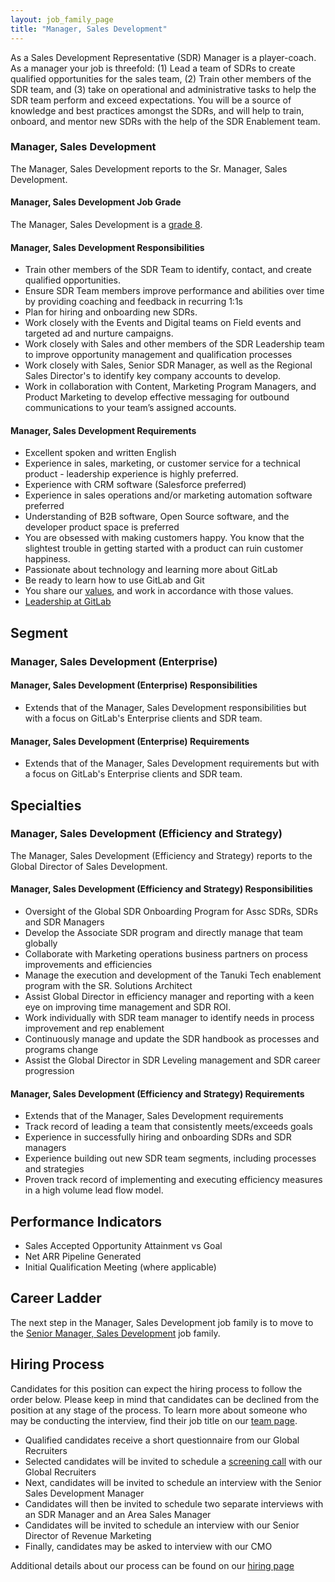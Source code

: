 ```yaml
---
layout: job_family_page
title: "Manager, Sales Development"
---
```


As a Sales Development Representative (SDR) Manager is a player-coach. As a manager your job is threefold: (1) Lead a team of SDRs to create qualified opportunities for the sales team, (2) Train other members of the  SDR team, and (3) take on operational and administrative tasks to help the SDR team perform and exceed expectations. You will be a source of knowledge and best practices amongst the SDRs, and will help to train, onboard, and mentor new SDRs with the help of the SDR Enablement team.

### Manager, Sales Development

The Manager, Sales Development reports to the Sr. Manager, Sales Development.

#### Manager, Sales Development Job Grade

The Manager, Sales Development is a [grade 8](/handbook/total-rewards/compensation/compensation-calculator/#gitlab-job-grades).

#### Manager, Sales Development Responsibilities

* Train other members of the SDR Team to identify, contact, and create qualified opportunities.
* Ensure SDR Team members improve performance and abilities over time by providing coaching and feedback in recurring 1:1s
* Plan for hiring and onboarding new SDRs.
* Work closely with the Events and Digital teams on Field events and targeted ad and nurture campaigns.
* Work closely with Sales and other members of the SDR Leadership team to improve opportunity management and qualification processes
* Work closely with Sales, Senior SDR Manager, as well as the Regional Sales Director's to identify key company accounts to develop.
* Work in collaboration with Content, Marketing Program Managers, and Product Marketing to develop effective messaging for outbound communications to your team’s assigned accounts.

#### Manager, Sales Development Requirements

* Excellent spoken and written English
* Experience in sales, marketing, or customer service for a technical product - leadership experience is highly preferred.
* Experience with CRM software (Salesforce preferred)
* Experience in sales operations and/or marketing automation software preferred
* Understanding of B2B software, Open Source software, and the developer product space is preferred
* You are obsessed with making customers happy. You know that the slightest trouble in getting started with a product can ruin customer happiness.
* Passionate about technology and learning more about GitLab
* Be ready to learn how to use GitLab and Git
* You share our [values](/handbook/values/), and work in accordance with those values.
* [Leadership at GitLab](https://about.gitlab.com/company/team/structure/#management-group)

## Segment

### Manager, Sales Development (Enterprise) 

#### Manager, Sales Development (Enterprise) Responsibilities

* Extends that of the Manager, Sales Development responsibilities but with a focus on GitLab's Enterprise clients and SDR team.

#### Manager, Sales Development (Enterprise) Requirements

* Extends that of the Manager, Sales Development requirements but with a focus on GitLab's Enterprise clients and SDR team.

## Specialties 

### Manager, Sales Development (Efficiency and Strategy)

The Manager, Sales Development (Efficiency and Strategy) reports to the Global Director of Sales Development.

#### Manager, Sales Development (Efficiency and Strategy) Responsibilities

* Oversight of the Global SDR Onboarding Program for Assc SDRs, SDRs and SDR Managers
* Develop the Associate SDR program and directly manage that team globally
* Collaborate with Marketing operations business partners on process improvements and efficiencies
* Manage the execution and development of the Tanuki Tech enablement program with the SR. Solutions Architect
* Assist Global Director in efficiency manager and reporting with a keen eye on improving time management and SDR ROI.
* Work individually with SDR team manager to identify needs in process improvement and rep enablement
* Continuously manage and update the SDR handbook as processes and programs change
* Assist the Global Director in SDR Leveling management and SDR career progression

#### Manager, Sales Development (Efficiency and Strategy) Requirements

* Extends that of the Manager, Sales Development requirements
* Track record of leading a team that consistently meets/exceeds goals 
* Experience in successfully hiring and onboarding SDRs and SDR managers 
* Experience building out new SDR team segments, including processes and strategies  
* Proven track record of implementing and executing efficiency measures in a high volume lead flow model.

## Performance Indicators

* Sales Accepted Opportunity Attainment vs Goal
* Net ARR Pipeline Generated
* Initial Qualification Meeting (where applicable)

## Career Ladder

The next step in the Manager, Sales Development job family is to move to the [Senior Manager, Sales Development](/job-families/marketing/senior-sales-development-manager-acceleration/) job family.

## Hiring Process

Candidates for this position can expect the hiring process to follow the order below. Please keep in mind that candidates can be declined from the position at any stage of the process. To learn more about someone who may be conducting the interview, find their job title on our [team page](/company/team).

* Qualified candidates receive a short questionnaire from our Global Recruiters
* Selected candidates will be invited to schedule a [screening call](/handbook/hiring/#screening-call) with our Global Recruiters
* Next, candidates will be invited to schedule an interview with the Senior Sales Development Manager
* Candidates will then be invited to schedule two separate interviews with an SDR Manager and an Area Sales Manager
* Candidates will be invited to schedule an interview with our Senior Director of Revenue Marketing
* Finally, candidates may be asked to interview with our CMO

Additional details about our process can be found on our [hiring page](/handbook/hiring)
